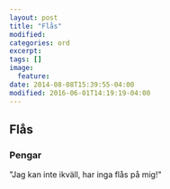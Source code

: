 ```yaml
---
layout: post
title: "Flås"
modified:
categories: ord
excerpt:
tags: []
image:
  feature:
date: 2014-08-08T15:39:55-04:00
modified: 2016-06-01T14:19:19-04:00
---
```


## Flås

### Pengar  

"Jag kan inte ikväll, har inga flås på mig!"
